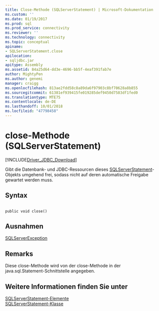 ```yaml
---
title: Close-Methode (SQLServerStatement) | Microsoft-Dokumentation
ms.custom: ''
ms.date: 01/19/2017
ms.prod: sql
ms.prod_service: connectivity
ms.reviewer: ''
ms.technology: connectivity
ms.topic: conceptual
apiname:
- SQLServerStatement.close
apilocation:
- sqljdbc.jar
apitype: Assembly
ms.assetid: 84a25d64-dd3e-4696-bb5f-4eaf391fab7e
author: MightyPen
ms.author: genemi
manager: craigg
ms.openlocfilehash: 813ae2fdd58c8a89da6f97903c8bf70628a8b855
ms.sourcegitcommit: 61381ef939415fe019285def9450d7583df1fed0
ms.translationtype: MTE75
ms.contentlocale: de-DE
ms.lasthandoff: 10/01/2018
ms.locfileid: "47798458"
---
```

# <a name="close-method-sqlserverstatement"></a>close-Methode (SQLServerStatement)
[!INCLUDE[Driver_JDBC_Download](../../../includes/driver_jdbc_download.md)]

  Gibt die Datenbank- und JDBC-Ressourcen dieses [SQLServerStatement](../../../connect/jdbc/reference/sqlserverstatement-class.md)-Objekts umgehend frei, sodass nicht auf deren automatische Freigabe gewartet werden muss.  
  
## <a name="syntax"></a>Syntax  
  
```  
  
public void close()  
```  
  
## <a name="exceptions"></a>Ausnahmen  
 [SQLServerException](../../../connect/jdbc/reference/sqlserverexception-class.md)  
  
## <a name="remarks"></a>Remarks  
 Diese close-Methode wird von der close-Methode in der java.sql.Statement-Schnittstelle angegeben.  
  
## <a name="see-also"></a>Weitere Informationen finden Sie unter  
 [SQLServerStatement-Elemente](../../../connect/jdbc/reference/sqlserverstatement-members.md)   
 [SQLServerStatement-Klasse](../../../connect/jdbc/reference/sqlserverstatement-class.md)  
  
  
